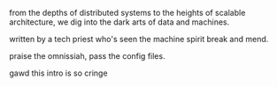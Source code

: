 from the depths of distributed systems to the heights of scalable architecture, we dig into the dark arts of data and machines.

written by a tech priest who's seen the machine spirit break and mend.

praise the omnissiah, pass the config files.

gawd this intro is so cringe
